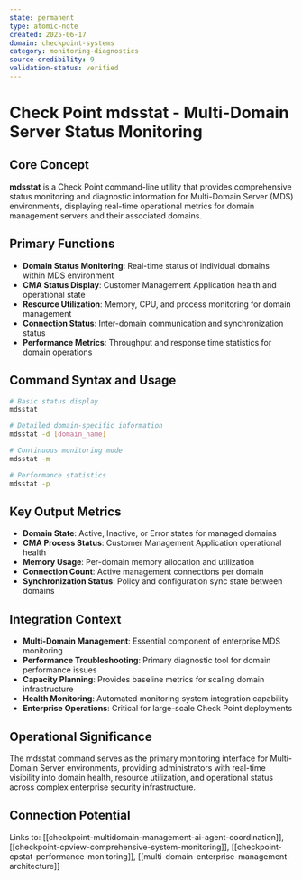 ```yaml
---
state: permanent
type: atomic-note
created: 2025-06-17
domain: checkpoint-systems
category: monitoring-diagnostics
source-credibility: 9
validation-status: verified
---
```


# Check Point mdsstat - Multi-Domain Server Status Monitoring

## Core Concept
**mdsstat** is a Check Point command-line utility that provides comprehensive status monitoring and diagnostic information for Multi-Domain Server (MDS) environments, displaying real-time operational metrics for domain management servers and their associated domains.

## Primary Functions
- **Domain Status Monitoring**: Real-time status of individual domains within MDS environment
- **CMA Status Display**: Customer Management Application health and operational state
- **Resource Utilization**: Memory, CPU, and process monitoring for domain management
- **Connection Status**: Inter-domain communication and synchronization status
- **Performance Metrics**: Throughput and response time statistics for domain operations

## Command Syntax and Usage
```bash
# Basic status display
mdsstat

# Detailed domain-specific information
mdsstat -d [domain_name]

# Continuous monitoring mode
mdsstat -m

# Performance statistics
mdsstat -p
```

## Key Output Metrics
- **Domain State**: Active, Inactive, or Error states for managed domains
- **CMA Process Status**: Customer Management Application operational health
- **Memory Usage**: Per-domain memory allocation and utilization
- **Connection Count**: Active management connections per domain
- **Synchronization Status**: Policy and configuration sync state between domains

## Integration Context
- **Multi-Domain Management**: Essential component of enterprise MDS monitoring
- **Performance Troubleshooting**: Primary diagnostic tool for domain performance issues
- **Capacity Planning**: Provides baseline metrics for scaling domain infrastructure
- **Health Monitoring**: Automated monitoring system integration capability
- **Enterprise Operations**: Critical for large-scale Check Point deployments

## Operational Significance
The mdsstat command serves as the primary monitoring interface for Multi-Domain Server environments, providing administrators with real-time visibility into domain health, resource utilization, and operational status across complex enterprise security infrastructure.

## Connection Potential
Links to: [[checkpoint-multidomain-management-ai-agent-coordination]], [[checkpoint-cpview-comprehensive-system-monitoring]], [[checkpoint-cpstat-performance-monitoring]], [[multi-domain-enterprise-management-architecture]]